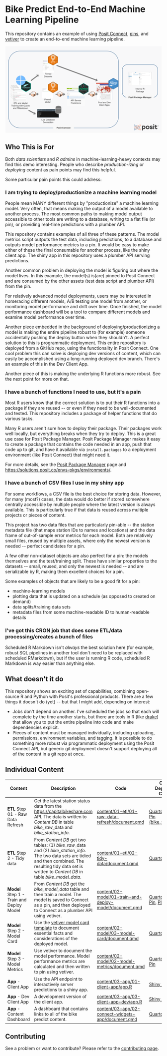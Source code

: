 # Bike Predict End-to-End Machine Learning Pipeline

This repository contains an example of using [Posit Connect](https://posit.co/products/connect/), [pins](https://github.com/rstudio/pins), and [vetiver](https://vetiver.tidymodels.org) to create an end-to-end machine learning pipeline.

![](img/arrows.drawio.png)

## Who This is For

Both *data scientists* and *R admins* in machine-learning-heavy contexts may find this demo interesting. People who describe *production-izing* or *deploying* content as pain points may find this helpful.

Some particular pain points this could address:

### I am trying to deploy/productionize a machine learning model

People mean MANY different things by "productionize" a machine learning model. Very often, that means making the output of a model available to another process. The most common paths to making model output accessible to other tools are writing to a database, writing to a flat file (or pin), or providing real-time predictions with a plumber API.

This repository contains examples of all three of these patterns. The model metrics script outputs the test data, including predictions, to a database and outputs model performance metrics to a pin. It would be easy to make either of these the final consumable for another process, like the shiny client app. The shiny app in this repository uses a plumber API serving predictions.

Another common problem in deploying the model is figuring out where the model lives. In this example, the model(s) is(are) pinned to Posit Connect and are consumed by the other assets (test data script and plumber API) from the pin.

For relatively advanced model deployments, users may be interested in horseracing different models, A/B testing one model from another, or monitoring model performance and drift over time. Once finished, the model performance dashboard will be a tool to compare different models and examine model performance over time.

Another piece embedded in the background of deploying/productionizing a model is making the entire pipeline robust to (for example) someone accidentally pushing the deploy button when they shouldn't. A perfect solution to this is programmatic deployment. This entire repository is deployed from a GitHub repo, using the functionality in Posit Connect. One cool problem this can solve is deploying dev versions of content, which can easily be accomplished using a long-running deployed dev branch. There's an example of this in the Dev Client App.

Another piece of this is making the underlying R functions more robust. See the next point for more on that.

### I have a bunch of functions I need to use, but it's a pain

Most R users know that the correct solution is to put their R functions into a package if they are reused -- or even if they need to be well-documented and tested. This repository includes a package of helper functions that do various tasks.

Many R users aren't sure how to deploy their package. Their packages work well locally, but everything breaks when they try to deploy. This is a great use case for Posit Package Manager. Posit Package Manager makes it easy to create a package that contains the code needed in an app, push that code up to git, and have it available via `install.packages` to a deployment environment (like Posit Connect) that might need it.

For more details, see the [Posit Package Manager](https://posit.co/products/enterprise/package-manager/) page and <https://solutions.posit.co/envs-pkgs/environments/>.

### I have a bunch of CSV files I use in my shiny app

For some workflows, a CSV file is the best choice for storing data. However, for many (most?) cases, the data would do better if stored somewhere centrally accessible by multiple people where the latest version is always available. This is particularly true if that data is reused across multiple projects or pieces of content.

This project has two data files that are particularly pin-able -- the station metadata file (that maps station IDs to names and locations) and the data frame of out-of-sample error metrics for each model. Both are relatively small files, reused by multiple assets, where only the newest version is needed -- perfect candidates for a pin.

A few other non-dataset objects are also perfect for a pin: the models themselves and the test/training split. These have similar properties to the datasets -- small, reused, and only the newest is needed -- and are serializable by R, making them excellent choices for a pin.

Some examples of objects that are likely to be a good fit for a pin:

-   machine-learning models
-   plotting data that is updated on a schedule (as opposed to created on demand)
-   data splits/training data sets
-   metadata files from some machine-readable ID to human-readable details

### I've got this CRON job that does some ETL/data processing/creates a bunch of files

Scheduled R Markdown isn't *always* the best solution here (for example, robust SQL pipelines in another tool don't need to be replaced with scheduled RMarkdown), but if the user is running R code, scheduled R Markdown is way easier than anything else.

## What doesn't it do

This repository shows an exciting set of capabilities, combining open-source R and Python with Posit's professional products. There are a few things it doesn't do (yet) -- but that I might add, depending on interest:

-   Jobs don't depend on another. I've scheduled the jobs so that each will complete by the time another starts, but there are tools in R (like [drake](https://github.com/ropensci/drake)) that allow you to put the entire pipeline into code and make dependencies explicit.
-   Pieces of content must be managed individually, including uploading, permissions, environment variables, and tagging. It is possible to do something more robust via programmatic deployment using the Posit Connect API, but generic git deployment doesn't support deploying all of the content in a git repo at once.

## Individual Content

| Content                                   | Description                                                  | Code                                                         | Content Deployed to Connect                                  |
| ----------------------------------------- | ------------------------------------------------------------ | ------------------------------------------------------------ | ------------------------------------------------------------ |
| **ETL** Step 01 - Raw Data Refresh        | Get the latest station status data from the <https://capitalbikeshare.com> API. The data is written to *Content DB* in table *bike_raw*\_data and *bike_station_info*. | [content/01-etl/01-raw-data-refresh/document.qmd](content/01-etl/01-raw-data-refresh/document.qmd) | [Quarto document](https://pub.current.posit.team/public/bike-predict-r-raw-data-refresh/), [Pin (bike_station_info)](https://pub.current.posit.team/public/bike-predict-r-station-info-data-pin/) |
| **ETL** Step 2 - Tidy data                | From *Content DB* get two tables: (1) *bike_raw*\_data and (2) *bike_station_info*. The two data sets are tidied and then combined. The resulting tidy data set is written to *Content DB* in table *bike_model_data*. | [content/01-etl/02-tidy-data/document.qmd](content/01-etl/02-tidy-data/document.qmd) | [Quarto document](https://pub.current.posit.team/public/bike-predict-r-tidy-data/) |
| **Model** Step 1 - Train and Deploy Model | From *Content DB* get the *bike_model_data* table and then train a model. The model is saved to Connect as a pin, and then deployed to Connect as a plumber API using vetiver. | [content/02-model/01-train-and-deploy-model/document.qmd](content/02-model/01-train-and-deploy-model/document.qmd) | [Quarto document](https://pub.current.posit.team/public/bike-predict-r-train-and-deploy-model/), [Pin](https://pub.current.posit.team/public/bike-predict-r-pinned-model/), [Plumber API](https://pub.current.posit.team/public/bike-predict-r-api/) |
| **Model** Step 2 - Model Card             | Use the [vetiver model card template](https://vetiver.posit.co/learn-more/model-card.html) to document essential facts and considerations of the deployed model. | [content/02-model/03-model-card/document.qmd](content/02-model/03-model-card/document.qmd) | [Quarto document](https://pub.current.posit.team/public/bike-predict-r-model-card/) |
| **Model** Step 3 - Model Metrics          | Use vetiver to document the model performance. Model performance metrics are calculated and then written to pin using vetiver. | [content/02-model/02-model-metrics/document.qmd](content/02-model/02-model-metrics/document.qmd) | [Quarto document](https://pub.current.posit.team/public/bike-predict-r-model-metrics/), [Pin](https://pub.current.posit.team/public/bike-predict-r-model-metrics-pin/) |
| **App** - Client App                      | Use the API endpoint to interactively server predictions to a shiny app.| [content/03-app/01-client-app/app.R](content/03-app/01-client-app/app.R)                                           | [Shiny app](https://pub.current.posit.team/public/bike-predict-r-client-app/)                                                                                                                                                              |
| **App** - Dev Client App                  | A development version of the client app.                                | [content/03-app/03-client-app-dev/app.R](content/03-app/03-client-app-dev/app.R)                                   | [Shiny app](https://pub.current.posit.team/public/bike-predict-r-client-app-dev/)                                                                                                                                                              |
| **App** - Content Dashboard               | A dashboard that contains links to all of the bike predict content.     | [content/03-app/02-connect-widgets-app/document.qmd](content/03-app/02-connect-widgets-app/document.qmd)           | [Quarto document](https://pub.current.posit.team/public/bike-predict-r-dashboard/)                                                                                                                                                         |

## Contributing

See a problem or want to contribute? Please refer to the [contributing page](./CONTRBUTING.md).
